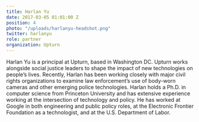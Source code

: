 ```yaml
---
title: Harlan Yu
date: 2017-03-05 01:01:00 Z
position: 4
photo: "/uploads/harlanyu-headshot.png"
twitter: harlanyu
role: partner
organization: Upturn
---
```


Harlan Yu is a principal at Upturn, based in Washington DC. Upturn works alongside social justice leaders to shape the impact of new technologies on people’s lives. Recently, Harlan has been working closely with major civil rights organizations to examine law enforcement’s use of body-worn cameras and other emerging police technologies. Harlan holds a Ph.D. in computer science from Princeton University and has extensive experience working at the intersection of technology and policy. He has worked at Google in both engineering and public policy roles, at the Electronic Frontier Foundation as a technologist, and at the U.S. Department of Labor.